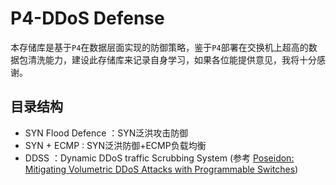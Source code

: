 # P4-DDoS Defense

本存储库是基于`P4`在数据层面实现的防御策略，鉴于`P4`部署在交换机上超高的数据包清洗能力，建设此存储库来记录自身学习，如果各位能提供意见，我将十分感谢。



## 目录结构

* SYN Flood Defence ：SYN泛洪攻击防御
* SYN + ECMP : SYN泛洪防御+ECMP负载均衡
* DDSS ：Dynamic DDoS traffic Scrubbing System (参考 [Poseidon: Mitigating Volumetric DDoS Attacks with Programmable Switches](https://www.ndss-symposium.org/ndss-paper/poseidon-mitigating-volumetric-ddos-attacks-with-programmable-switches/))

